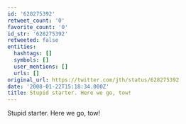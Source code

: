 ```yaml
---
id: '628275392'
retweet_count: '0'
favorite_count: '0'
id_str: '628275392'
retweeted: false
entities:
  hashtags: []
  symbols: []
  user_mentions: []
  urls: []
original_url: https://twitter.com/jth/status/628275392
date: '2008-01-22T15:18:34.000Z'
title: Stupid starter. Here we go, tow!
---
```


Stupid starter. Here we go, tow!